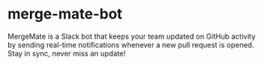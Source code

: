 # merge-mate-bot
MergeMate is a Slack bot that keeps your team updated on GitHub activity by sending real-time notifications whenever a new pull request is opened. Stay in sync, never miss an update!
